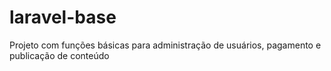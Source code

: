 # laravel-base
Projeto com funções básicas para administração de usuários, pagamento e publicação de conteúdo
